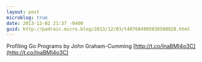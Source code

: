```yaml
---
layout: post
microblog: true
date: 2013-12-02 21:37 -0400
guid: http://padraic.micro.blog/2013/12/03/t407684995038588928.html
---
```

Profiling Go Programs by John Graham-Cumming [http://t.co/InaBMI4o3C](http://t.co/InaBMI4o3C)

